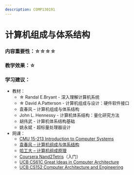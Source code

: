 ```yaml
---
description: COMP130191
---
```


# 计算机组成与体系结构

### 内容重要性：☆☆☆☆

### 教学效果：☆

### 学习建议：

* 教材：
  * ☆ Randal E.Bryant - 深入理解计算机系统
  * ☆ David A.Patterson - 计算机组成与设计：硬件软件接口
  * 袁春风 – 计算机组成与体系结构
  * John L. Hennessy - 计算机体系结构：量化研究方法
  * 胡伟武 - 计算机体系结构基础
  * 姚永斌 - 超标量处理器设计
* 网课：
  * [CMU 15-213 Introduction to Computer Systems](https://csdiy.wiki/%E4%BD%93%E7%B3%BB%E7%BB%93%E6%9E%84/CSAPP/)
  * [袁春风 – 计算机组成与体系结构](https://www.bilibili.com/video/BV1rJ411U7EC)
  * [哈工大 – 计算机组成原理](https://www.bilibili.com/video/BV1t4411e7LH)
  * [Coursera Nand2Tetris](https://csdiy.wiki/%E4%BD%93%E7%B3%BB%E7%BB%93%E6%9E%84/N2T/)（入门）
  * [UCB CS61C Great Ideas in Computer Architecture](https://csdiy.wiki/%E4%BD%93%E7%B3%BB%E7%BB%93%E6%9E%84/CS61C/)
  * [UCB CS152 Computer Architecture and Engineering](https://www.bilibili.com/video/BV1pK4y1d7ff)

